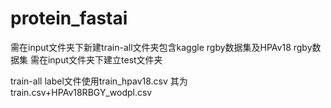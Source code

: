 # protein_fastai
需在input文件夹下新建train-all文件夹包含kaggle rgby数据集及HPAv18 rgby数据集
需在input文件夹下建立test文件夹

train-all label文件使用train_hpav18.csv 其为train.csv+HPAv18RBGY_wodpl.csv
